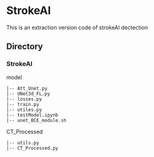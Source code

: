 # StrokeAI
This is an extraction version code of strokeAI dectection
## Directory
### StrokeAI
model

    |-- Att_Unet.py
    |-- UNet3d_FL.py
    |-- losses.py
    |-- train.py
    |-- utiles.py
    |-- testModel.ipynb    
    |-- unet_BCE_module.sh

CT_Processed

    |-- utils.py
    |-- CT_Processed.py
